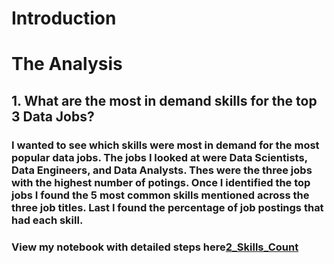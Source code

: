 # Introduction

# The Analysis
## 1. What are the most in demand skills for the top 3 Data Jobs?
### I wanted to see which skills were most in demand for the most popular data jobs. The jobs I looked at were Data Scientists, Data Engineers, and Data Analysts. Thes were the three jobs with the highest number of potings. Once I identified the top jobs I found the 5 most common skills mentioned across the three job titles. Last I found the percentage of job postings that had each skill.
### View my notebook with detailed steps here[2_Skills_Count](https://github.com/kylefwest97/Luke-B-Python/blob/main/2_Skills_Count.ipynb)
